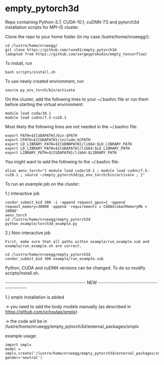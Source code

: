 # empty_pytorch3d
Repo containing Python-3.7, CUDA-10.1, cuDNN-7.5 and pytorch3d installation scripts for MPI-IS cluster. 

Clone the repo to your home folder (in my case /lustre/home/nrueegg/):

	cd /lustre/home/nrueegg/
	git clone https://github.com/runa91/empty_pytorch3d  
	(adapted from https://github.com/sergeyprokudin/empty_tensorflow)

To install, run

	bash scripts/install.sh

To use newly created environment, run

	source py_env_torch/bin/activate
	
On the cluster, add the following lines to your ~/.bashrc file or run them before starting the virtual environment:
	
	module load cuda/10.1
	module load cudnn/7.5-cu10.1
	
Most likely the following lines are not needed in the ~/.bashrc file:

	export PATH=${CUDAPATH}/bin:$PATH
	export CPATH=${CUDAPATH}/include:$CPATH
	export LD_LIBRARY_PATH=${CUDNNPATH}/lib64:$LD_LIBRARY_PATH
	export LD_LIBRARY_PATH=${CUDAPATH}/lib64:$LD_LIBRARY_PATH
	export LIBRARY_PATH=${CUDAPATH}/lib64:$LIBRARY_PATH

You might want to add the following to the ~/.bashrc file:

	alias aenv_torch="{ module load cuda/10.1 ; module load cudnn/7.5-cu10.1 ; source ~/empty_pytorch3d/py_env_torch/bin/activate ; }"
	
To run an example job on the cluster:

1.) Interactive job

	condor_submit_bid 300 -i -append request_gpus=1 -append request_memory=30000 -append 'requirements = CUDAGlobalMemoryMb > 10000'
	aenv_torch
	cd /lustre/home/nrueegg/empty_pytorch3d
	python example/torch3d_example.py
	
2.) Non-interactive job

    First, make sure that all paths within example/run_example.sub and example/run_example.sh are correct.

	cd /lustre/home/nrueegg/empty_pytorch3d
	condor_submit_bid 300 example/run_example.sub
	
Python, CUDA and cuDNN versions can be changed. To do so modify scripts/install.sh.


----------------------------------------- NEW -----------------------------------------

1.) smplx installation is added 

-> you need to add the body models manually (as described in https://github.com/vchoutas/smplx)

-> the code will be in /lustre/home/nrueegg/empty_pytorch3d/external_packages/smplx

example usage:

	import smplx
	model = smplx.create('/lustre/home/nrueegg/empty_pytorch3d/external_packages/smplx/models/', gender='neutral')

